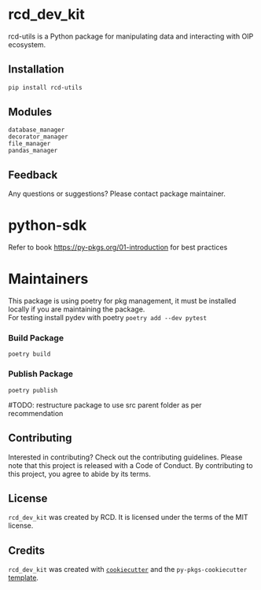 # rcd_dev_kit

rcd-utils is a Python package for manipulating data and interacting with OIP ecosystem.

## Installation
```bash
pip install rcd-utils
```

## Modules
    database_manager
    decorator_manager
    file_manager
    pandas_manager

## Feedback
Any questions or suggestions?
Please contact package maintainer.

# python-sdk
Refer to book https://py-pkgs.org/01-introduction for best practices

# Maintainers
This package is using poetry for pkg management, it must be installed locally if you are maintaining the package.  
For testing install pydev with poetry `poetry add --dev pytest`

### Build Package 
`poetry build`

### Publish Package
`poetry publish`

#TODO: restructure package to use src parent folder as per recommendation

## Contributing

Interested in contributing? Check out the contributing guidelines. Please note that this project is released with a Code of Conduct. By contributing to this project, you agree to abide by its terms.

## License

`rcd_dev_kit` was created by RCD. It is licensed under the terms of the MIT license.

## Credits

`rcd_dev_kit` was created with [`cookiecutter`](https://cookiecutter.readthedocs.io/en/latest/) and the `py-pkgs-cookiecutter` [template](https://github.com/py-pkgs/py-pkgs-cookiecutter).